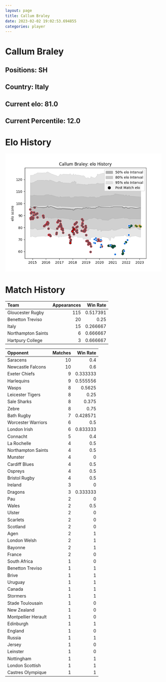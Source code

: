 ```yaml
---  
layout: page  
title: Callum Braley  
date: 2023-02-02 19:02:53.694855  
categories: player  
---
```

# Callum Braley

## Positions: SH

## Country: Italy

## Current elo: 81.0

## Current Percentile: 12.0

# Elo History


![elo history](history_CallumBraley.png)
# Match History


| Team               |   Appearances |   Win Rate |
|:-------------------|--------------:|-----------:|
| Gloucester Rugby   |           115 |   0.517391 |
| Benetton Treviso   |            20 |   0.25     |
| Italy              |            15 |   0.266667 |
| Northampton Saints |             6 |   0.666667 |
| Hartpury College   |             3 |   0.666667 |

| Opponent            |   Matches |   Win Rate |
|:--------------------|----------:|-----------:|
| Saracens            |        10 |   0.4      |
| Newcastle Falcons   |        10 |   0.6      |
| Exeter Chiefs       |         9 |   0.333333 |
| Harlequins          |         9 |   0.555556 |
| Wasps               |         8 |   0.5625   |
| Leicester Tigers    |         8 |   0.25     |
| Sale Sharks         |         8 |   0.375    |
| Zebre               |         8 |   0.75     |
| Bath Rugby          |         7 |   0.428571 |
| Worcester Warriors  |         6 |   0.5      |
| London Irish        |         6 |   0.833333 |
| Connacht            |         5 |   0.4      |
| La Rochelle         |         4 |   0.5      |
| Northampton Saints  |         4 |   0.5      |
| Munster             |         4 |   0        |
| Cardiff Blues       |         4 |   0.5      |
| Ospreys             |         4 |   0.5      |
| Bristol Rugby       |         4 |   0.5      |
| Ireland             |         3 |   0        |
| Dragons             |         3 |   0.333333 |
| Pau                 |         2 |   0        |
| Wales               |         2 |   0.5      |
| Ulster              |         2 |   0        |
| Scarlets            |         2 |   0        |
| Scotland            |         2 |   0        |
| Agen                |         2 |   1        |
| London Welsh        |         2 |   1        |
| Bayonne             |         2 |   1        |
| France              |         2 |   0        |
| South Africa        |         1 |   0        |
| Benetton Treviso    |         1 |   1        |
| Brive               |         1 |   1        |
| Uruguay             |         1 |   1        |
| Canada              |         1 |   1        |
| Stormers            |         1 |   1        |
| Stade Toulousain    |         1 |   0        |
| New Zealand         |         1 |   0        |
| Montpellier Herault |         1 |   0        |
| Edinburgh           |         1 |   1        |
| England             |         1 |   0        |
| Russia              |         1 |   1        |
| Jersey              |         1 |   0        |
| Leinster            |         1 |   0        |
| Nottingham          |         1 |   1        |
| London Scottish     |         1 |   1        |
| Castres Olympique   |         1 |   1        |
